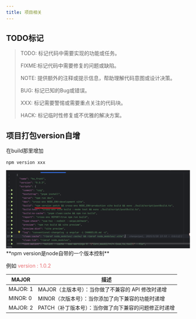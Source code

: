 ```yaml
---
title: 项目相关
---
```


## TODO标记
>TODO: 标记代码中需要实现的功能或任务。
> 
>FIXME:标记代码中需要修复的问题或缺陷。
> 
>NOTE: 提供额外的注释或提示信息，帮助理解代码意图或设计决策。
> 
>BUG:  标记已知的Bug或错误。
> 
>XXX:  标记需要警惕或需要重点关注的代码块。
> 
>HACK: 标记临时性修复或不优雅的解决方案。

## 项目打包version自增
在build那里增加
```shell
npm version xxx
```
<img src="./images/version.png" alt="version">
**npm version是node自带的一个版本控制**

例如 <span style="color:#E96D71"> version : 1.0.2</span>

| MAJOR    | 描述 |
|----------| ---- |
| MAJOR: 1 | MAJOR（主版本号）：当你做了不兼容的 API 修改时递增|
| MINOR: 0 | MINOR（次版本号）：当你添加了向下兼容的功能时递增|
| MAJOR: 2 | PATCH（补丁版本号）：当你做了向下兼容的问题修正时递增|


<git-talk/>
